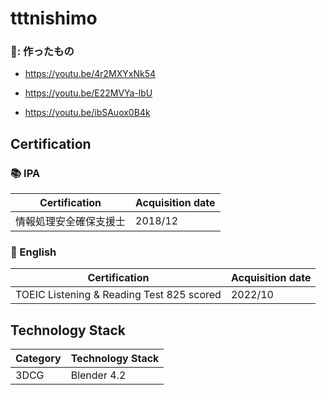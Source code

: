 # tttnishimo


### 🎥: 作ったもの

- https://youtu.be/4r2MXYxNk54

- https://youtu.be/E22MVYa-lbU

- https://youtu.be/ibSAuox0B4k


## Certification

### :books: IPA

|Certification                  |Acquisition date|
|-------------------------------|----------------|
|情報処理安全確保支援士          |2018/12         |

### :book: English

|Certification                  |Acquisition date|
|-------------------------------|----------------|
|TOEIC Listening & Reading Test 825 scored  |2022/10|


## Technology Stack


|Category             |Technology Stack    |
|---------------------|--------------------|
|3DCG                 |Blender 4.2         |
